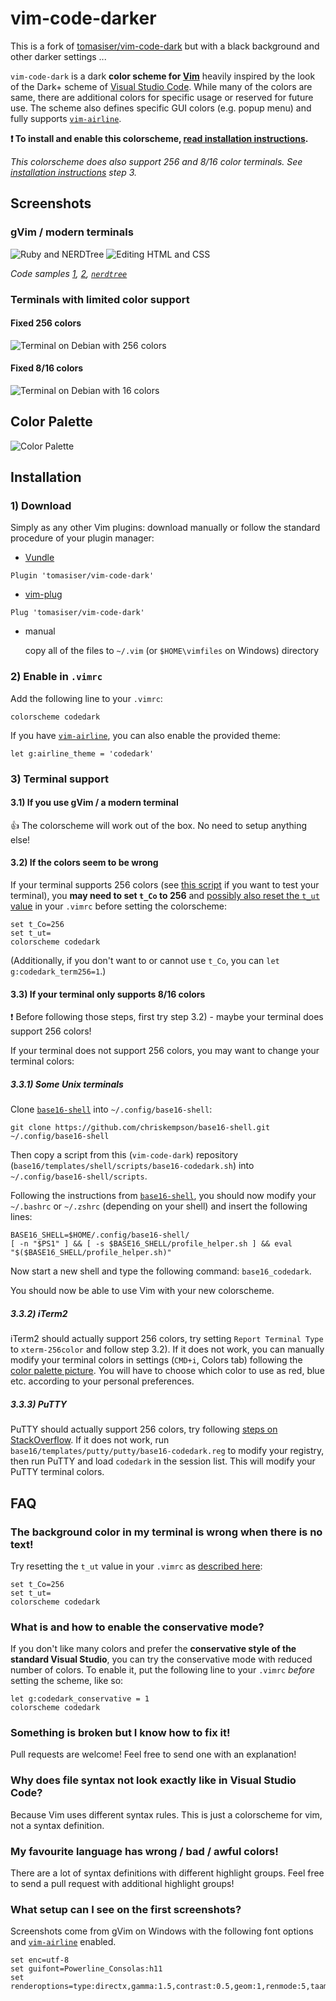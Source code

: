# vim-code-darker

This is a fork of [tomasiser/vim-code-dark](https://github.com/tomasiser/vim-code-dark) but with a black background and other darker settings ...

`vim-code-dark` is a dark **color scheme for [Vim](http://www.vim.org/)** heavily inspired by the look of the Dark+ scheme of [Visual Studio Code](https://code.visualstudio.com/). While many of the colors are same, there are additional colors for specific usage or reserved for future use. The scheme also defines specific GUI colors (e.g. popup menu) and fully supports [`vim-airline`](https://github.com/vim-airline/vim-airline).

**:exclamation: To install and enable this colorscheme, [read installation instructions](#installation).**

*This colorscheme does also support 256 and 8/16 color terminals. See [installation instructions](#installation) step 3.*

## Screenshots

### gVim / modern terminals
![Ruby and NERDTree](https://cloud.githubusercontent.com/assets/10374559/23333137/b86efaa0-fb86-11e6-8c06-813f81c1f9bb.png)
![Editing HTML and CSS](https://cloud.githubusercontent.com/assets/10374559/23344709/459972a2-fc81-11e6-9b50-c432d998caef.png)

*Code samples [1](http://sandbox.mc.edu/~bennet/ruby/code/), [2](https://tmtheme-editor.herokuapp.com/), [`nerdtree`](https://github.com/scrooloose/nerdtree)*

### Terminals with limited color support

#### Fixed 256 colors
![Terminal on Debian with 256 colors](https://cloud.githubusercontent.com/assets/10374559/23342967/e61e28c6-fc63-11e6-9ccf-d6189b9e1b61.png)

#### Fixed 8/16 colors
![Terminal on Debian with 16 colors](https://cloud.githubusercontent.com/assets/10374559/23341713/0e8dd778-fc4d-11e6-8430-b11f161305d7.png)

## Color Palette

![Color Palette](https://cloud.githubusercontent.com/assets/10374559/23341312/1961f416-fc45-11e6-83ba-d7180c5fdd6d.png)

## Installation

### 1) Download

Simply as any other Vim plugins: download manually or follow the standard procedure of your plugin manager:
*  [Vundle](https://github.com/gmarik/vundle)
 ```
 Plugin 'tomasiser/vim-code-dark'
 ```
*  [vim-plug](https://github.com/junegunn/vim-plug)
```
Plug 'tomasiser/vim-code-dark'
```
*  manual

   copy all of the files to `~/.vim` (or `$HOME\vimfiles` on Windows) directory

### 2) Enable in `.vimrc`

Add the following line to your `.vimrc`:

```
colorscheme codedark
```

If you have [`vim-airline`](https://github.com/vim-airline/vim-airline), you can also enable the provided theme:

```
let g:airline_theme = 'codedark'
```

### 3) Terminal support

#### 3.1) If you use gVim / a modern terminal
:+1: The colorscheme will work out of the box. No need to setup anything else!

#### 3.2) If the colors seem to be wrong
If your terminal supports 256 colors (see [this script](http://www.robmeerman.co.uk/unix/256colours) if you want to test your terminal), you **may need to set `t_Co` to 256** and [possibly also reset the `t_ut` value](http://vi.stackexchange.com/questions/238/tmux-is-changing-part-of-the-background-in-vim) in your `.vimrc` before setting the colorscheme:

```
set t_Co=256
set t_ut=
colorscheme codedark
```

(Additionally, if you don't want to or cannot use `t_Co`, you can `let g:codedark_term256=1`.)

#### 3.3) If your terminal only supports 8/16 colors

:exclamation: Before following those steps, first try step 3.2) - maybe your terminal does support 256 colors!

If your terminal does not support 256 colors, you may want to change your terminal colors:

##### 3.3.1) Some Unix terminals
Clone [`base16-shell`](https://github.com/chriskempson/base16-shell/) into `~/.config/base16-shell`:

```
git clone https://github.com/chriskempson/base16-shell.git ~/.config/base16-shell
```

Then copy a script from this (`vim-code-dark`) repository (`base16/templates/shell/scripts/base16-codedark.sh`) into `~/.config/base16-shell/scripts`.

Following the instructions from [`base16-shell`](https://github.com/chriskempson/base16-shell/), you should now modify your `~/.bashrc` or `~/.zshrc` (depending on your shell) and insert the following lines:

```
BASE16_SHELL=$HOME/.config/base16-shell/
[ -n "$PS1" ] && [ -s $BASE16_SHELL/profile_helper.sh ] && eval "$($BASE16_SHELL/profile_helper.sh)"
```

Now start a new shell and type the following command: `base16_codedark`.

You should now be able to use Vim with your new colorscheme.

##### 3.3.2) iTerm2
iTerm2 should actually support 256 colors, try setting `Report Terminal Type` to `xterm-256color` and follow step 3.2). If it does not work, you can manually modify your terminal colors in settings (`CMD+i`, Colors tab) following the [color palette picture](#color-palette). You will have to choose which color to use as red, blue etc. according to your personal preferences.

##### 3.3.3) PuTTY
PuTTY should actually support 256 colors, try following [steps on StackOverflow](http://superuser.com/questions/436910/emulate-256-colors-in-putty-terminal). If it does not work, run `base16/templates/putty/putty/base16-codedark.reg` to modify your registry, then run PuTTY and load `codedark` in the session list. This will modify your PuTTY terminal colors.

## FAQ

### The background color in my terminal is wrong when there is no text!
Try resetting the `t_ut` value in your `.vimrc` as [described here](http://vi.stackexchange.com/questions/238/tmux-is-changing-part-of-the-background-in-vim):
```
set t_Co=256
set t_ut=
colorscheme codedark
```

### What is and how to enable the conservative mode?
If you don't like many colors and prefer the **conservative style of the standard Visual Studio**, you can try the conservative mode with reduced number of colors. To enable it, put the following line to your `.vimrc` *before* setting the scheme, like so:

```
let g:codedark_conservative = 1
colorscheme codedark
```

### Something is broken but I know how to fix it!
Pull requests are welcome! Feel free to send one with an explanation!

### Why does file syntax not look exactly like in Visual Studio Code?
Because Vim uses different syntax rules. This is just a colorscheme for vim, not a syntax definition.

### My favourite language has wrong / bad / awful colors!
There are a lot of syntax definitions with different highlight groups. Feel free to send a pull request with additional highlight groups!

### What setup can I see on the first screenshots?
Screenshots come from gVim on Windows with the following font options and [`vim-airline`](https://github.com/vim-airline/vim-airline) enabled.

```
set enc=utf-8
set guifont=Powerline_Consolas:h11
set renderoptions=type:directx,gamma:1.5,contrast:0.5,geom:1,renmode:5,taamode:1,level:0.5
```

